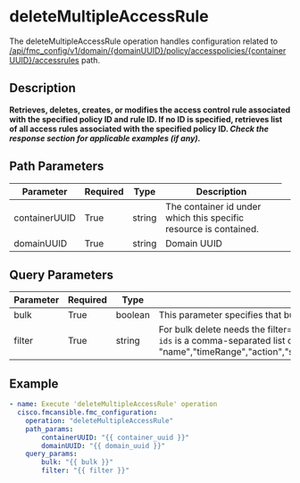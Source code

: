 # deleteMultipleAccessRule

The deleteMultipleAccessRule operation handles configuration related to [/api/fmc_config/v1/domain/{domainUUID}/policy/accesspolicies/{containerUUID}/accessrules](/paths//api/fmc_config/v1/domain/{domain_uuid}/policy/accesspolicies/{container_uuid}/accessrules.md) path.&nbsp;
## Description
**Retrieves, deletes, creates, or modifies the access control rule associated with the specified policy ID and rule ID. If no ID is specified, retrieves list of all access rules associated with the specified policy ID. _Check the response section for applicable examples (if any)._**

## Path Parameters
| Parameter | Required | Type | Description |
| --------- | -------- | ---- | ----------- |
| containerUUID | True | string <td colspan=3> The container id under which this specific resource is contained. |
| domainUUID | True | string <td colspan=3> Domain UUID |

## Query Parameters
| Parameter | Required | Type | Description |
| --------- | -------- | ---- | ----------- |
| bulk | True | boolean <td colspan=3> This parameter specifies that bulk operation is being used in the query. This parameter is required for bulk rule operations. |
| filter | True | string <td colspan=3> For bulk delete needs the filter="ids:" and with <code>bulk=true</code> flag, Value is of format (including quotes): <code>"ids:id1,id2,..."</code>.<br/><code>ids</code> is a comma-separated list of rule IDs to be deleted. For GetAll Filter criteria can be specified using the format <code>"name:filterName;timeRange:yes/no;action:filterAction;sourceNetworks:filterValue1,filterValue2...."</code>. Supported filter criteria are "name","timeRange","action","sourceNetworks","destinationNetworks","sourcePorts","destinationPorts","sourceZones","destinationZones","applications","sourceDynamicObjects","destinationDynamicObjects","vlanTags","comments","users","urls","intrusionPolicy","sourceSecurityGroupTags","fts". |

## Example
```yaml
- name: Execute 'deleteMultipleAccessRule' operation
  cisco.fmcansible.fmc_configuration:
    operation: "deleteMultipleAccessRule"
    path_params:
        containerUUID: "{{ container_uuid }}"
        domainUUID: "{{ domain_uuid }}"
    query_params:
        bulk: "{{ bulk }}"
        filter: "{{ filter }}"

```
